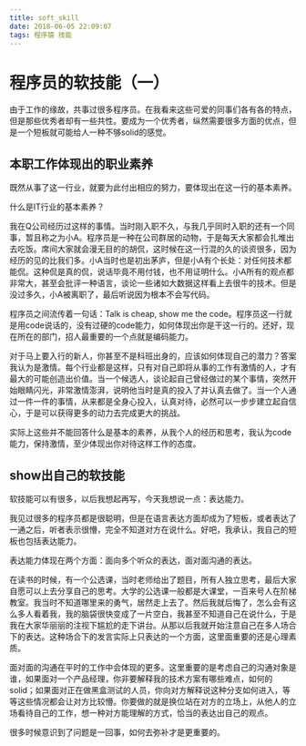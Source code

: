 ```yaml
---
title: soft_skill
date: 2018-06-05 22:09:07
tags: 程序猿 技能
---
```


#  程序员的软技能（一）

由于工作的缘故，共事过很多程序员。在我看来这些可爱的同事们各有各的特点，但是那些优秀者却有一些共性。要成为一个优秀者，纵然需要很多方面的优点，但是一个短板就可能给人一种不够solid的感觉。

## 本职工作体现出的职业素养

既然从事了这一行业，就要为此付出相应的努力，要体现出在这一行的基本素养。

<!--more--> 

什么是IT行业的基本素养？

我在Q公司经历过这样的事情。当时刚入职不久，与我几乎同时入职的还有一个同事，暂且称之为小A。程序员是一种在公司群居的动物，于是每天大家都会扎堆出去吃饭。席间大家就会漫无目的的胡侃，这时候在这一行混的久的谈资很多，因为经历的见的比我们多。小A当时也是初出茅庐，但是小A有个长处：对任何技术都能侃。这种侃是真的侃，说话毕竟不用付钱，也不用证明什么。小A所有的观点都非常大，甚至会批评一种语言，谈论一些诸如大数据这样看上去很牛的技术。但是没过多久，小A被离职了，最后听说因为根本不会写代码。

程序员之间流传着一句话：Talk is cheap, show me the code。程序员这一行就是用code说话的，没有过硬的code能力，如何体现出你是干这一行的。还好，现在所在的部门，招人最重要的一个点就是编码能力。

对于马上要入行的新人，你甚至不是科班出身的，应该如何体现自己的潜力？答案我认为是激情。每个行业都是这样，只有对自己即将从事的工作有激情的人，才有最大的可能创造出价值。当一个候选人，谈论起自己曾经做过的某个事情，突然开始眼睛闪光，非常激情澎湃，说明他当时是真的投入了并认真去做了。当一个人通过一件一件的事情，从来都是全身心投入，认真对待，必然可以一步步建立起自信心，于是可以获得更多的动力去完成更大的挑战。

实际上这些并不能回答什么是基本的素养，从我个人的经历和思考，我认为code能力，保持激情，至少体现出你对待这样工作的态度。

## show出自己的软技能

软技能可以有很多，以后我想起再写，今天我想说一点：表达能力。

我见过很多的程序员都是很聪明，但是在语言表达方面却成为了短板，或者表达了一通之后，听者表示很懵，完全不知道对方在说什么。好吧，我承认，我自己的短板也包括表达能力。

表达能力体现在两个方面：面向多个听众的表达，面对面沟通的表达。

在读书的时候，有一个公选课，当时老师给出了题目，所有人独立思考，最后大家自愿可以上去分享自己的思考。大学的公选课一般都是大课堂，一百来号人在阶梯教室。我当时不知道哪里来的勇气，居然走上去了。然后我就后悔了，怎么会有这么多人看着我，我的脑袋很快变成了一片空白，我甚至不知道自己在说什么，于是我在大家华丽丽的注视下尴尬的走下讲台。从那以后我就开始注意自己在多人场合下的表达。这种场合下的发言实际上只表达的一个方面，这里面重要的还是心理素质。

面对面的沟通在平时的工作中会体现的更多。这里重要的是考虑自己的沟通对象是谁，如果面对一个产品经理，你非要解释我的技术方案有哪些难点，如何的solid；如果面对正在做黑盒测试的人员，你向对方解释说这种分支如何进入，等等这些情况都会让对方比较懵。你要做的就是换位站在对方的立场上，从他人的立场看待自己的工作，想一种对方能理解的方式，恰当的表达出自己的观点。

很多时候意识到了问题是一回事，如何去弥补才是更重要的。